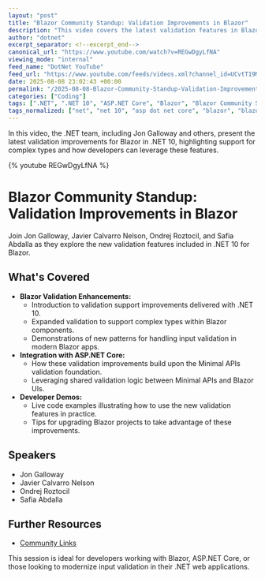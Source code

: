 ```yaml
---
layout: "post"
title: "Blazor Community Standup: Validation Improvements in Blazor"
description: "This video covers the latest validation features in Blazor, as part of .NET 10 updates, focusing on enhancements that go beyond Minimal APIs. The session demonstrates improved validation for complex types in Blazor applications, with examples and insights from the Blazor team. Topics include integration within ASP.NET Core, practical code demos, and usage scenarios to help developers adopt the newest validation patterns."
author: "dotnet"
excerpt_separator: <!--excerpt_end-->
canonical_url: "https://www.youtube.com/watch?v=REGwDgyLfNA"
viewing_mode: "internal"
feed_name: "DotNet YouTube"
feed_url: "https://www.youtube.com/feeds/videos.xml?channel_id=UCvtT19MZW8dq5Wwfu6B0oxw"
date: 2025-08-08 23:02:43 +00:00
permalink: "/2025-08-08-Blazor-Community-Standup-Validation-Improvements-in-Blazor.html"
categories: ["Coding"]
tags: [".NET", ".NET 10", "ASP.NET Core", "Blazor", "Blazor Community Standup", "Code Demos", "Coding", "Complex Types", "Demo", "Developer", "Developer Tools", "Developercommunity", "Developertools", "Dotnetdeveloper", "Microsoft", "Minimal APIs", "Software Development", "Softwaredeveloper", "Validation", "Videos"]
tags_normalized: ["net", "net 10", "asp dot net core", "blazor", "blazor community standup", "code demos", "coding", "complex types", "demo", "developer", "developer tools", "developercommunity", "developertools", "dotnetdeveloper", "microsoft", "minimal apis", "software development", "softwaredeveloper", "validation", "videos"]
---
```


In this video, the .NET team, including Jon Galloway and others, present the latest validation improvements for Blazor in .NET 10, highlighting support for complex types and how developers can leverage these features.<!--excerpt_end-->

{% youtube REGwDgyLfNA %}

# Blazor Community Standup: Validation Improvements in Blazor

Join Jon Galloway, Javier Calvarro Nelson, Ondrej Roztocil, and Safia Abdalla as they explore the new validation features included in .NET 10 for Blazor.

## What's Covered

- **Blazor Validation Enhancements:**
  - Introduction to validation support improvements delivered with .NET 10.
  - Expanded validation to support complex types within Blazor components.
  - Demonstrations of new patterns for handling input validation in modern Blazor apps.
- **Integration with ASP.NET Core:**
  - How these validation improvements build upon the Minimal APIs validation foundation.
  - Leveraging shared validation logic between Minimal APIs and Blazor UIs.
- **Developer Demos:**
  - Live code examples illustrating how to use the new validation features in practice.
  - Tips for upgrading Blazor projects to take advantage of these improvements.

## Speakers

- Jon Galloway
- Javier Calvarro Nelson
- Ondrej Roztocil
- Safia Abdalla

## Further Resources

- [Community Links](https://www.theurlist.com/blazor-standup-20250812)

This session is ideal for developers working with Blazor, ASP.NET Core, or those looking to modernize input validation in their .NET web applications.
